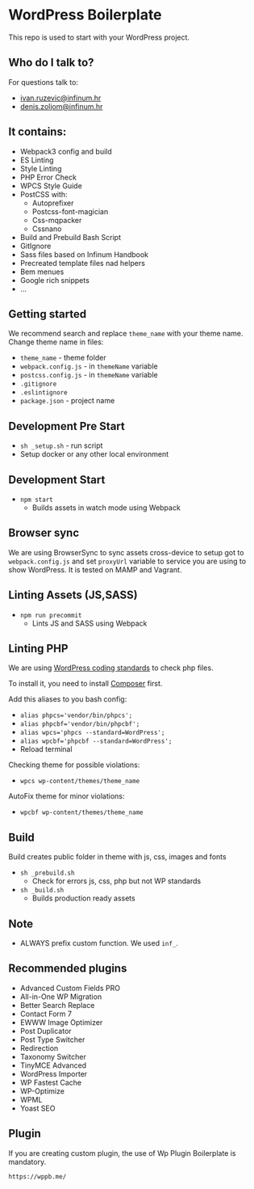 # WordPress Boilerplate

This repo is used to start with your WordPress project.

## Who do I talk to? ##
For questions talk to:
* ivan.ruzevic@infinum.hr
* denis.zoljom@infinum.hr

## It contains:

* Webpack3 config and build
* ES Linting
* Style Linting
* PHP Error Check
* WPCS Style Guide
* PostCSS with:
  * Autoprefixer
  * Postcss-font-magician
  * Css-mqpacker
  * Cssnano
* Build and Prebuild Bash Script
* GitIgnore
* Sass files based on Infinum Handbook
* Precreated template files nad helpers
* Bem menues
* Google rich snippets
* ...

## Getting started

We recommend search and replace `theme_name` with your theme name.
Change theme name in files:

* `theme_name` - theme folder
* `webpack.config.js` - in `themeName` variable
* `postcss.config.js` - in `themeName` variable
* `.gitignore`
* `.eslintignore`
* `package.json` - project name

## Development Pre Start
* `sh _setup.sh` - run script
* Setup docker or any other local environment

## Development Start
* `npm start`
  * Builds assets in watch mode using Webpack

## Browser sync
We are using BrowserSync to sync assets cross-device to setup got to `webpack.config.js` and set `proxyUrl` variable to service you are using to show WordPress.
It is tested on MAMP and Vagrant.

## Linting Assets (JS,SASS)
* `npm run precommit`
  * Lints JS and SASS using Webpack

## Linting PHP ##
We are using [WordPress coding standards](https://github.com/WordPress-Coding-Standards/WordPress-Coding-Standards) to check php files.

To install it, you need to install [Composer](https://getcomposer.org/) first.

Add this aliases to you bash config:
* `alias phpcs='vendor/bin/phpcs';`
* `alias phpcbf='vendor/bin/phpcbf';`
* `alias wpcs='phpcs --standard=WordPress';`
* `alias wpcbf='phpcbf --standard=WordPress';`
* Reload terminal

Checking theme for possible violations:
* `wpcs wp-content/themes/theme_name`

AutoFix theme for minor violations:
* `wpcbf wp-content/themes/theme_name`

## Build
Build creates public folder in theme with js, css, images and fonts

* `sh _prebuild.sh`
  * Check for errors js, css, php but not WP standards
* `sh _build.sh`
  * Builds production ready assets

## Note
* ALWAYS prefix custom function. We used `inf_`.

## Recommended plugins

* Advanced Custom Fields PRO
* All-in-One WP Migration
* Better Search Replace
* Contact Form 7
* EWWW Image Optimizer
* Post Duplicator
* Post Type Switcher
* Redirection
* Taxonomy Switcher
* TinyMCE Advanced
* WordPress Importer
* WP Fastest Cache
* WP-Optimize
* WPML
* Yoast SEO

## Plugin
If you are creating custom plugin, the use of Wp Plugin Boilerplate is mandatory.

`https://wppb.me/`

